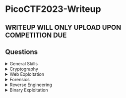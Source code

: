 # PicoCTF2023-Writeup

## WRITEUP WILL ONLY UPLOAD UPON COMPETITION DUE

## Questions

<details>

<summary>General Skills</summary>

|Question|Points|
|--------|------|
|[chrono]()|100|
|[money-ware]()|100|
|[Permissions]()|100|
|[repetitions]()|100|  
|[Rules 2023]()|100|
|[useless]()|100|
|[Special]()|300|
|[Specialer]()|400|

</details>

<details>

<summary>Cryptography</summary>

|Question|Points|
|--------|------|
|[HideToSee]()|100|
|[ReadMyCert]()|100|
|[rotation]()|100|
|[PowerAnalysis: Warmup]()|200|
|[PowerAnalysis: Part 1]()|400|
|[SRA]()|400|
|[PowerAnalysis: Part 2]()|500|

</details>

<details>

<summary>Web Exploitation</summary>

|Question|Points|
|--------|------|
|[findme]()|100|
|[MathTheRegex]()|100|
|[SOAP]()|100|
|[More SQLi]()|200|
|[Java Code Analysis!?!]()|300|
|[cancri-sp]()|500|
|[msfroggenerator2]()|500|

</details>

<details>

<summary>Forensics</summary>

|Question|Points|
|--------|------|
|[hideme]()|100|
|[PcapPoisoning]()|100|
|[who is it]()|100|
|[FindAndOpen]()|200|
|[MSB]()|200|
|[Invisible WORDs]()|300|
|[UnforgottenBits]()|500|
  
</details>

<details>

<summary>Reverse Engineering</summary>

|Question|Points|
|--------|------|
|[Ready Gladiator 0]()|100|
|[Reverse]()|100|
|[Safe Opener 2]()|100|
|[timer]()|100|
|[Virtual Machine 0]()|100|
|[No way out]()|200|
|[Ready Gladiator 1]()|200|
|[Virtual Machine 1]()|300|
|[Ready Gladiator 2]()|400|

</details>

<details>

<summary>Binary Exploitation</summary>

|Question|Points|
|--------|------|
|[babygame01]()|100|
|[two-sum]()|100|
|[baby-game02]()|200|
|[hijacking]()|200|
|[tic-tac]()|200|
|[Horsetrack]()|300|

</details>
